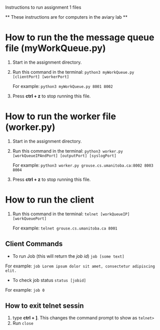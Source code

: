 Instructions to run assignment 1 files 


** These instructions are for computers in the aviary lab **

# How to run the the message queue file (myWorkQueue.py)
1. Start in the assignment directory. 
2. Run this command in the terminal: 
	`python3 myWorkQueue.py  [clientPort] [workerPort]`


	For example: `python3 myWorkQueue.py 8001 8002`
3. Press **ctrl + z** to stop running this file.  

# How to run the worker file (worker.py)
1. Start in the assignment directory. 
2. Run this command in the terminal: 
	`python3 worker.py [workQueueIPAndPort] [outputPort] [syslogPort]`


	For example: `python3 worker.py grouse.cs.umanitoba.ca:8002 8003 8004`
3. Press **ctrl + z** to stop running this file.  

# How to run the client
1. Run this command in the terminal: 
	`telnet [workQueueIP] [workQueuePort]`


	For example: `telnet grouse.cs.umanitoba.ca 8001`

## Client Commands 

- To run Job (this will return the *job id*)
`job [some text]` 


For example: `job Lorem ipsum dolor sit amet, consectetur adipiscing elit.`

- To check job status
`status [jobid]`


For example: `job 0`

## How to exit telnet sessin
1. type **ctrl + ]**. This changes the command prompt to show as `telnet>`
2. Run `close`
